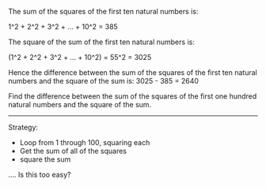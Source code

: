 The sum of the squares of the first ten natural numbers is:

1^2 + 2^2 + 3^2 + ... + 10^2 = 385

The square of the sum of the first ten natural numbers is:

(1^2 + 2^2 + 3^2 + ... + 10^2) = 55^2 = 3025


Hence the difference between the sum of the squares of the first ten natural numbers and the square of the sum is:
3025 - 385 = 2640


Find the difference between the sum of the squares of the first one hundred natural numbers and the square of the sum.

----

Strategy:
- Loop from 1 through 100, squaring each
- Get the sum of all of the squares
- square the sum

.... Is this too easy?